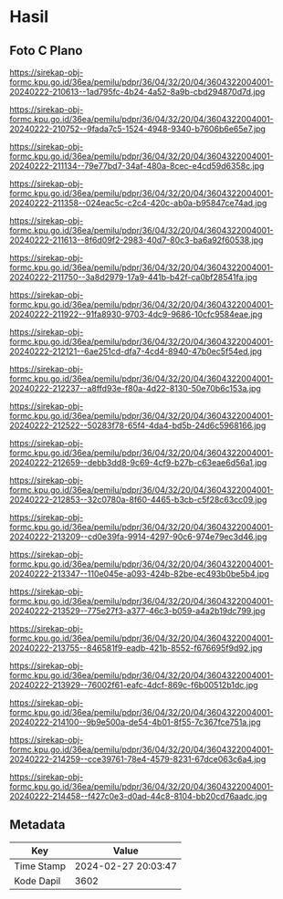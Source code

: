 # Hasil

## Foto C Plano

https://sirekap-obj-formc.kpu.go.id/36ea/pemilu/pdpr/36/04/32/20/04/3604322004001-20240222-210613--1ad795fc-4b24-4a52-8a9b-cbd294870d7d.jpg

https://sirekap-obj-formc.kpu.go.id/36ea/pemilu/pdpr/36/04/32/20/04/3604322004001-20240222-210752--9fada7c5-1524-4948-9340-b7606b6e65e7.jpg

https://sirekap-obj-formc.kpu.go.id/36ea/pemilu/pdpr/36/04/32/20/04/3604322004001-20240222-211134--79e77bd7-34af-480a-8cec-e4cd59d6358c.jpg

https://sirekap-obj-formc.kpu.go.id/36ea/pemilu/pdpr/36/04/32/20/04/3604322004001-20240222-211358--024eac5c-c2c4-420c-ab0a-b95847ce74ad.jpg

https://sirekap-obj-formc.kpu.go.id/36ea/pemilu/pdpr/36/04/32/20/04/3604322004001-20240222-211613--8f6d09f2-2983-40d7-80c3-ba6a92f60538.jpg

https://sirekap-obj-formc.kpu.go.id/36ea/pemilu/pdpr/36/04/32/20/04/3604322004001-20240222-211750--3a8d2979-17a9-441b-b42f-ca0bf28541fa.jpg

https://sirekap-obj-formc.kpu.go.id/36ea/pemilu/pdpr/36/04/32/20/04/3604322004001-20240222-211922--91fa8930-9703-4dc9-9686-10cfc9584eae.jpg

https://sirekap-obj-formc.kpu.go.id/36ea/pemilu/pdpr/36/04/32/20/04/3604322004001-20240222-212121--6ae251cd-dfa7-4cd4-8940-47b0ec5f54ed.jpg

https://sirekap-obj-formc.kpu.go.id/36ea/pemilu/pdpr/36/04/32/20/04/3604322004001-20240222-212237--a8ffd93e-f80a-4d22-8130-50e70b6c153a.jpg

https://sirekap-obj-formc.kpu.go.id/36ea/pemilu/pdpr/36/04/32/20/04/3604322004001-20240222-212522--50283f78-65f4-4da4-bd5b-24d6c5968166.jpg

https://sirekap-obj-formc.kpu.go.id/36ea/pemilu/pdpr/36/04/32/20/04/3604322004001-20240222-212659--debb3dd8-9c69-4cf9-b27b-c63eae6d56a1.jpg

https://sirekap-obj-formc.kpu.go.id/36ea/pemilu/pdpr/36/04/32/20/04/3604322004001-20240222-212853--32c0780a-8f60-4465-b3cb-c5f28c63cc09.jpg

https://sirekap-obj-formc.kpu.go.id/36ea/pemilu/pdpr/36/04/32/20/04/3604322004001-20240222-213209--cd0e39fa-9914-4297-90c6-974e79ec3d46.jpg

https://sirekap-obj-formc.kpu.go.id/36ea/pemilu/pdpr/36/04/32/20/04/3604322004001-20240222-213347--110e045e-a093-424b-82be-ec493b0be5b4.jpg

https://sirekap-obj-formc.kpu.go.id/36ea/pemilu/pdpr/36/04/32/20/04/3604322004001-20240222-213529--775e27f3-a377-46c3-b059-a4a2b19dc799.jpg

https://sirekap-obj-formc.kpu.go.id/36ea/pemilu/pdpr/36/04/32/20/04/3604322004001-20240222-213755--846581f9-eadb-421b-8552-f676695f9d92.jpg

https://sirekap-obj-formc.kpu.go.id/36ea/pemilu/pdpr/36/04/32/20/04/3604322004001-20240222-213929--76002f61-eafc-4dcf-869c-f6b00512b1dc.jpg

https://sirekap-obj-formc.kpu.go.id/36ea/pemilu/pdpr/36/04/32/20/04/3604322004001-20240222-214100--9b9e500a-de54-4b01-8f55-7c367fce751a.jpg

https://sirekap-obj-formc.kpu.go.id/36ea/pemilu/pdpr/36/04/32/20/04/3604322004001-20240222-214259--cce39761-78e4-4579-8231-67dce063c6a4.jpg

https://sirekap-obj-formc.kpu.go.id/36ea/pemilu/pdpr/36/04/32/20/04/3604322004001-20240222-214458--f427c0e3-d0ad-44c8-8104-bb20cd76aadc.jpg


## Metadata

| Key        | Value               |
| ---------- | ------------------- |
| Time Stamp | 2024-02-27 20:03:47 |
| Kode Dapil | 3602                |



